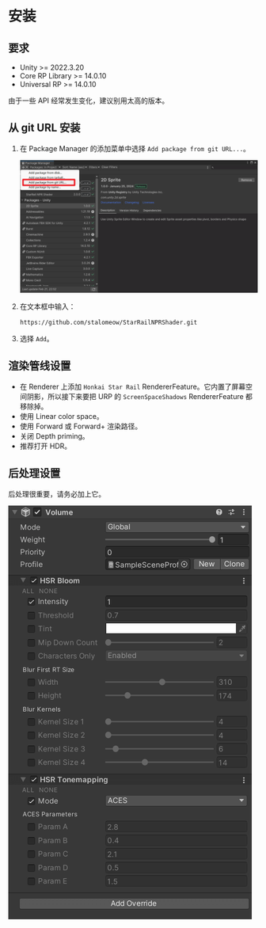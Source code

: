 # 安装

## 要求

- Unity >= 2022.3.20
- Core RP Library >= 14.0.10
- Universal RP >= 14.0.10

由于一些 API 经常发生变化，建议别用太高的版本。

## 从 git URL 安装

1. 在 Package Manager 的添加菜单中选择 `Add package from git URL...`。

    ![安装](../assets/images/install.png)

2. 在文本框中输入：

    ``` txt
    https://github.com/stalomeow/StarRailNPRShader.git
    ```

3. 选择 `Add`。

## 渲染管线设置

- 在 Renderer 上添加 `Honkai Star Rail` RendererFeature。它内置了屏幕空间阴影，所以接下来要把 URP 的 `ScreenSpaceShadows` RendererFeature 都移除掉。
- 使用 Linear color space。
- 使用 Forward 或 Forward+ 渲染路径。
- 关闭 Depth priming。
- 推荐打开 HDR。

## 后处理设置

后处理很重要，请务必加上它。

![后处理设置](../assets/images/postprocessing.png)

